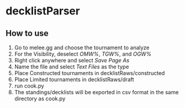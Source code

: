 # decklistParser

## How to use

1. Go to melee.gg and choose the tournament to analyze
2. For the Visibility, deselect *OMW%*, *TGW%*, and *OGW%*
3. Right click anywhere and select *Save Page As*
4. Name the file and select *Text Files* as the type
5. Place Constructed tournaments in decklistRaws/constructed
6. Place Limited tournaments in decklistRaws/draft
7. run cook.py
8. The standings/decklists will be exported in csv format in the same directory as cook.py
